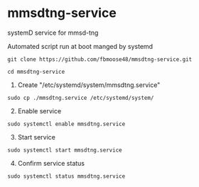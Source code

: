 # mmsdtng-service
systemD service for mmsd-tng

Automated script run at boot manged by systemd

`git clone https://github.com/fbmoose48/mmsdtng-service.git`

`cd mmsdtng-service`

1. Create "/etc/systemd/system/mmsdtng.service"

`sudo cp ./mmsdtng.service /etc/systemd/system/`

2. Enable service

`sudo systemctl enable mmsdtng.service`

3. Start service

`sudo systemctl start mmsdtng.service`

4. Confirm service status

`sudo systemctl status mmsdtng.service`

